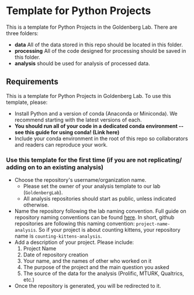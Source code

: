 # Template for Python Projects 
This is a template for Python Projects in the Goldenberg Lab. There are three folders: 

- **data** All of the data stored in this repo should be located in this folder.
- **processing** All of the code designed for processing should be saved in this folder. 
- **analysis** should be used for analysis of processed data. 

## Requirements
This is a template for Python Projects in Goldenberg Lab. To use this template, please:

- Install Python and a version of conda (Anaconda or Miniconda). We recommend starting with the latest versions of each.
- **You should run all of your code in a dedicated conda environment -- see this guide for using conda! (Link here)**
- Include your conda environment in the root of this repo so collaborators and readers can reproduce your work.

### Use this template for the first time (if you are not replicating/ adding on to an existing analysis)

- Choose the repository's username/organization name.
    - Please set the owner of your analysis template to our lab (`GoldenbergLab`).
    - All analysis repositories should start as public, unless indicated otherwise.
- Name the repository following the lab naming convention. Full guide on repository naming conventions can be found [here](https://github.com/GoldenbergLab/naming-conventions#repository-names). In short, github repositories are following this naming convention: `project-name-analysis`. So if your project is about counting kittens, your repository name is `counting-kittens-analysis`.
- Add a description of your project. Please include:
    1. Project Name
    2. Date of repository creation
    3. Your name, and the names of other who worked on it
    4. The purpose of the project and the main question you asked
    5. The source of the data for the analysis (Prolific, MTURK, Qualtrics, etc.)
- Once the repository is generated, you will be redirected to it.